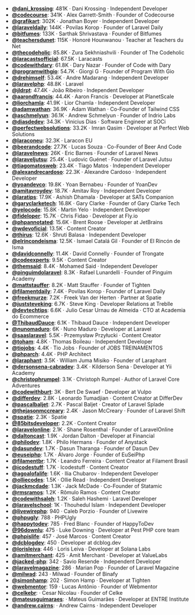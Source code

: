 - **[@dani_krossing](https://www.youtube.com/@dani_krossing)**: 481K ‧ Dani Krossing ‧ Independent Developer
- **[@codecourse](https://www.youtube.com/@codecourse)**: 341K ‧ Alex Garrett-Smith ‧ Founder of Codecourse
- **[@grafikart](https://www.youtube.com/@grafikart)**: 302K ‧ Jonathan Boyer ‧ Independent Developer
- **[@laraveldaily](https://www.youtube.com/@laraveldaily)**: 144K ‧ Povilas Korop ‧ Founder of Laravel Daily
- **[@bitfumes](https://www.youtube.com/@bitfumes)**: 133K ‧ Sarthak Shrivastava ‧ Founder of Bitfumes
- **[@teachersdunet](https://www.youtube.com/@teachersdunet)**: 115K ‧ Honoré Hounwanou ‧ Teacher at Teachers du Net
- **[@thecodeholic](https://www.youtube.com/@thecodeholic)**: 85.8K ‧ Zura Sekhniashvili ‧ Founder of The Codeholic
- **[@laracastsofficial](https://www.youtube.com/@laracastsofficial)**: 67.5K ‧ Laracasts
- **[@codewithdary](https://www.youtube.com/@codewithdary)**: 61.8K ‧ Dary Nazar ‧ Founder of Code with Dary
- **[@programwithgio](https://www.youtube.com/@programwithgio)**: 54.7K ‧ Giorgi G ‧ Founder of Program With Gio
- **[@drehimself](https://www.youtube.com/@drehimself)**: 53.4K ‧ Andre Madarang ‧ Independent Developer
- **[@laravelphp](https://www.youtube.com/@laravelphp)**: 48.8K ‧ Laravel
- **[@jldrpt](https://www.youtube.com/@jldrpt)**: 47.4K ‧ João Ribeiro ‧ Independent Developer
- **[@aarondfrancis](https://www.youtube.com/@aarondfrancis)**: 44.4K ‧ Aaron Francis ‧ Developer at PlanetScale
- **[@liorchamla](https://www.youtube.com/@liorchamla)**: 41.9K ‧ Lior Chamla ‧ Independent Developer
- **[@adamwathan](https://www.youtube.com/@adamwathan)**: 36.9K ‧ Adam Wathan ‧ Co-Founder of Tailwind CSS
- **[@aschmelyun](https://www.youtube.com/@aschmelyun)**: 36.1K ‧ Andrew Schmelyun ‧ Founder of Indrio Labs
- **[@diasdedev](https://www.youtube.com/@diasdedev)**: 34.3K ‧ Vinicius Dias ‧ Software Engineer at SOCi
- **[@perfectwebsolutions](https://www.youtube.com/@perfectwebsolutions)**: 33.2K ‧ Imran Qasim ‧ Developer at Perfect Web Solutions
- **[@laraconeu](https://www.youtube.com/@laraconeu)**: 32.3K ‧ Laracon EU
- **[@beerandcode](https://www.youtube.com/@beerandcode)**: 27.7K ‧ Lucas Souza ‧ Co-Founder of Beer And Code
- **[@laravelnews](https://www.youtube.com/@laravelnews)**: 26K ‧ Eric Barnes ‧ Founder of Laravel News
- **[@laraveljutsu](https://www.youtube.com/@laraveljutsu)**: 25.4K ‧ Ludovic Guénet ‧ Founder of Laravel Jutsu
- **[@tiagomatosweb](https://www.youtube.com/@tiagomatosweb)**: 23.4K ‧ Tiago Matos ‧ Independent Developer
- **[@alexandrecardoso](https://www.youtube.com/@alexandrecardoso)**: 22.3K ‧ Alexandre Cardoso ‧ Independent Developer
- **[@yoandevco](https://www.youtube.com/@yoandevco)**: 19.8K ‧ Yoan Bernabeu ‧ Founder of YoanDev
- **[@amitavroydev](https://www.youtube.com/@amitavroydev)**: 18.7K ‧ Amitav Roy ‧ Independent Developer
- **[@laratips](https://www.youtube.com/@laratips)**: 17.9K ‧ Ashish Dhamala ‧ Developer at SATs Companion
- **[@garyclarketech](https://www.youtube.com/@garyclarketech)**: 16.8K ‧ Gary Clarke ‧ Founder of Gary Clarke Tech
- **[@yelocode](https://www.youtube.com/@yelocode)**: 15.8K ‧ Martin Yelo ‧ Independent Developer
- **[@fideloper](https://www.youtube.com/@fideloper)**: 15.7K ‧ Chris Fidao ‧ Developer at Fly.io
- **[@phpannotated](https://www.youtube.com/@phpannotated)**: 15.6K ‧ Brent Roose ‧ Developer at JetBrains
- **[@wdevoficial](https://www.youtube.com/@wdevoficial)**: 13.5K ‧ Content Creator
- **[@thirus](https://www.youtube.com/@thirus)**: 12.6K ‧ Shruti Balasa ‧ Independent Developer
- **[@elrincondeisma](https://www.youtube.com/@elrincondeisma)**: 12.5K ‧ Ismael Catalá Gil ‧ Founder of El Rincón de Isma
- **[@davidconnelly](https://www.youtube.com/@davidconnelly)**: 11.4K ‧ David Connelly ‧ Founder of Trongate
- **[@codeexperts](https://www.youtube.com/@codeexperts)**: 9.5K ‧ Content Creator
- **[@themsaid](https://www.youtube.com/@themsaid)**: 8.4K ‧ Mohamed Said ‧ Independent Developer
- **[@pinguimdolaravel](https://www.youtube.com/@pinguimdolaravel)**: 8.3K ‧ Rafael Lunardelli ‧ Founder of Pinguim Academy
- **[@mattstauffer](https://www.youtube.com/@mattstauffer)**: 8.2K ‧ Matt Stauffer ‧ Founder of Tighten
- **[@filamentdaily](https://www.youtube.com/@filamentdaily)**: 7.4K ‧ Povilas Korop ‧ Founder of Laravel Daily
- **[@freekmurze](https://www.youtube.com/@freekmurze)**: 7.2K ‧ Freek Van der Herten ‧ Partner at Spatie
- **[@juststeveking](https://www.youtube.com/@juststeveking)**: 6.7K ‧ Steve King ‧ Developer Relations at Treblle
- **[@devtechtips](https://www.youtube.com/@devtechtips)**: 6.6K ‧ Julio Cesar Urnau de Almeida ‧ CTO at Academia do Ecommerce
- **[@ThibaudDauce](https://www.youtube.com/@ThibaudDauce)**: 6.1K ‧ Thibaud Dauce ‧ Independent Developer
- **[@nunomaduro](https://www.youtube.com/@nunomaduro)**: 6K ‧ Nuno Maduro ‧ Developer at Laravel
- **[@saaslaravel](https://www.youtube.com/@saaslaravel)**: 5.5K ‧ Przemysław Przyłucki ‧ Content Creator
- **[@toham](https://www.youtube.com/@toham)**: 4.8K ‧ Thomas Boileau ‧ Independent Developer
- **[@tiojobs](https://www.youtube.com/@tiojobs)**: 4.4K ‧ Tio Jobs ‧ Founder of JOBS TREINAMENTOS
- **[@phparch](https://www.youtube.com/@phparch)**: 4.4K ‧ PHP Architect
- **[@laraphant](https://www.youtube.com/@laraphant)**: 3.5K ‧ William Juma Misiko ‧ Founder of Laraphant
- **[@dersonsena-cabradev](https://www.youtube.com/@dersonsena-cabradev)**: 3.4K ‧ Kilderson Sena ‧ Developer at Yii Academy
- **[@christophrumpel](https://www.youtube.com/@christophrumpel)**: 3.1K ‧ Christoph Rumpel ‧ Author of Laravel Core Adventures
- **[@codewithburt](https://www.youtube.com/@codewithburt)**: 3K ‧ Bert De Swaef ‧ Developer at Vulpo
- **[@differdev](https://www.youtube.com/@differdev)**: 2.8K ‧ Leonardo Tumadjian ‧ Content Creator at DifferDev
- **[@pascalbaljet](https://www.youtube.com/@pascalbaljet)**: 2.7K ‧ Pascal Baljet ‧ Creator of Laravel Splade
- **[@thejasonmccreary](https://www.youtube.com/@thejasonmccreary)**: 2.4K ‧ Jason McCreary ‧ Founder of Laravel Shift
- **[@spatie](https://www.youtube.com/@spatie)**: 2.3K ‧ Spatie
- **[@85bitsdeveloper](https://www.youtube.com/@85bitsdeveloper)**: 2.2K ‧ Content Creator
- **[@laravelonline](https://www.youtube.com/@laravelonline)**: 2.1K ‧ Shane Rosenthal ‧ Founder of LaravelOnline
- **[@daltoncast](https://www.youtube.com/@daltoncast)**: 1.9K ‧ Jordan Dalton ‧ Developer at Financial
- **[@philodev](https://www.youtube.com/@philodev)**: 1.8K ‧ Philo Hermans ‧ Founder of Anystack
- **[@dasundev](https://www.youtube.com/@dasundev)**: 1.7K ‧ Dasun Tharanga ‧ Founder of Dasun Dev
- **[@euseiphp](https://www.youtube.com/@euseiphp)**: 1.7K ‧ Álvaro Jorge ‧ Founder of EuSeiPhp
- **[@filamentbr](https://www.youtube.com/@filamentbr)**: 1.7K ‧ Leandro Ferreira ‧ Content Creator at Filament Brasil
- **[@icodestuff](https://www.youtube.com/@icodestuff)**: 1.7K ‧ Icodestuff ‧ Content Creator
- **[@agoalofalife](https://www.youtube.com/@agoalofalife)**: 1.6K ‧ Ilia Chubarov ‧ Independent Developer
- **[@olliecodes](https://www.youtube.com/@olliecodes)**: 1.5K ‧ Ollie Read ‧ Independent Developer
- **[@jackmcdade](https://www.youtube.com/@jackmcdade)**: 1.3K ‧ Jack McDade ‧ Co-Founder of Statamic
- **[@rmsramos](https://www.youtube.com/@rmsramos)**: 1.2K ‧ Rômulo Ramos ‧ Content Creator
- **[@codewithsaleh](https://www.youtube.com/@codewithsaleh)**: 1.2K ‧ Saleh Hashemi ‧ Laravel Developer
- **[@laravelschool](https://www.youtube.com/@laravelschool)**: 1K ‧ Thouhedul Islam ‧ Independent Developer
- **[@livewirephp](https://www.youtube.com/@livewirephp)**: 940 ‧ Caleb Porzio ‧ Founder of Livewire
- **[@phpugly](https://www.youtube.com/@phpugly)**: 788 ‧ PHPUgly
- **[@happytodev](https://www.youtube.com/@happytodev)**: 785 ‧ Fred Blanc ‧ Founder of HappyToDev
- **[@96downlu](https://www.youtube.com/@96downlu)**: 475 ‧ Luke Downing ‧ Developer at Pest PHP core team
- **[@phpislife](https://www.youtube.com/@phpislife)**: 457 ‧ José Marcos ‧ Content Creator
- **[@dcblogdev](https://www.youtube.com/@dcblogdev)**: 450 ‧ Developer at dcblog.dev
- **[@lorisleiva](https://www.youtube.com/@lorisleiva)**: 446 ‧ Loris Leiva ‧ Developer at Solana Labs
- **[@amitmerchant](https://www.youtube.com/@amitmerchant)**: 425 ‧ Amit Merchant ‧ Developer at ValueLabs
- **[@jacked-php](https://www.youtube.com/@jacked-php)**: 342 ‧ Savio Resende ‧ Independent Developer
- **[@laravelmagazine](https://www.youtube.com/@laravelmagazine)**: 286 ‧ Marian Pop ‧ Founder of Laravel Magazine
- **[@milwad](https://www.youtube.com/@milwad)**: 243 ‧ Milwad ‧ Founder of Binafy
- **[@simonhamp](https://www.youtube.com/@simonhamp)**: 202 ‧ Simon Hamp ‧ Developer at Tighten
- **[@webmentor](https://www.youtube.com/@webmentor)**: 159 ‧ Lucas Antônio ‧ Founder of Webmentor
- **[@celkebr](https://www.youtube.com/@celkebr)**:  ‧ Cesar Nicolau ‧ Founder of Celke
- **[@mateusguimaraes](https://www.youtube.com/@mateusguimaraes)**:  ‧ Mateus Guimarães ‧ Developer at ENTRE Institute
- **[@andrew.cairns](https://www.youtube.com/@andrew.cairns)**:  ‧ Andrew Cairns ‧ Independent Developer
